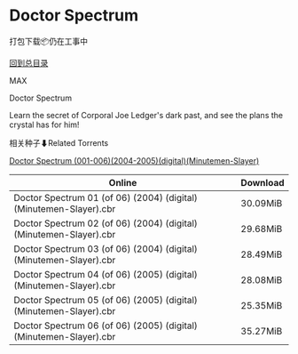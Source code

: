 # Doctor Spectrum

打包下载📦仍在工事中

[回到总目录](/Catalogs.md)

MAX

Doctor Spectrum

Learn the secret of Corporal Joe Ledger's dark past, and see the plans the crystal has for him!





相关种子⬇Related Torrents

[Doctor Spectrum (001-006)(2004-2005)(digital)(Minutemen-Slayer)](https://github.com/alicewish/markdown/blob/master/torrent/Doctor-Spectrum--001-006--2004-2005--digital--Minutemen-Slayer.md)

Online | Download
--- | ---
Doctor Spectrum 01 (of 06) (2004) (digital) (Minutemen-Slayer).cbr | 30.09MiB
Doctor Spectrum 02 (of 06) (2004) (digital) (Minutemen-Slayer).cbr | 29.68MiB
Doctor Spectrum 03 (of 06) (2004) (digital) (Minutemen-Slayer).cbr | 28.49MiB
Doctor Spectrum 04 (of 06) (2005) (digital) (Minutemen-Slayer).cbr | 28.08MiB
Doctor Spectrum 05 (of 06) (2005) (digital) (Minutemen-Slayer).cbr | 25.35MiB
Doctor Spectrum 06 (of 06) (2005) (digital) (Minutemen-Slayer).cbr | 35.27MiB